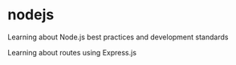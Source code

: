 # nodejs

Learning about Node.js best practices and development standards 

Learning about routes using Express.js
